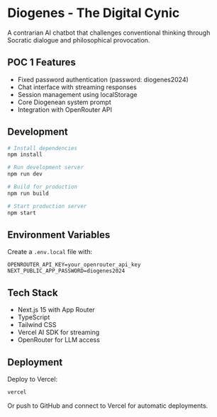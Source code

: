 # Diogenes - The Digital Cynic

A contrarian AI chatbot that challenges conventional thinking through Socratic dialogue and philosophical provocation.

## POC 1 Features

- Fixed password authentication (password: diogenes2024)
- Chat interface with streaming responses
- Session management using localStorage
- Core Diogenean system prompt
- Integration with OpenRouter API

## Development

```bash
# Install dependencies
npm install

# Run development server
npm run dev

# Build for production
npm run build

# Start production server
npm start
```

## Environment Variables

Create a `.env.local` file with:

```
OPENROUTER_API_KEY=your_openrouter_api_key
NEXT_PUBLIC_APP_PASSWORD=diogenes2024
```

## Tech Stack

- Next.js 15 with App Router
- TypeScript
- Tailwind CSS
- Vercel AI SDK for streaming
- OpenRouter for LLM access

## Deployment

Deploy to Vercel:

```bash
vercel
```

Or push to GitHub and connect to Vercel for automatic deployments.